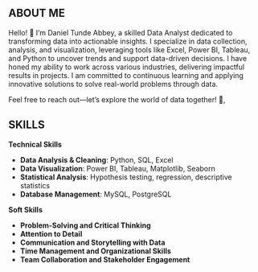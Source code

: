 ## ABOUT ME 
Hello! 👋 I’m Daniel Tunde Abbey, a skilled Data Analyst dedicated to transforming data into actionable insights. I specialize in data collection, analysis, and visualization, leveraging tools like Excel, Power BI, Tableau, and Python to uncover trends and support data-driven decisions. I have honed my ability to work across various industries, delivering impactful results in projects. I am committed to continuous learning and applying innovative solutions to solve real-world problems through data.


Feel free to reach out—let’s explore the world of data together! 🌟, 


## SKILLS
**Technical Skills**  
- **Data Analysis & Cleaning**: Python, SQL, Excel  
- **Data Visualization**: Power BI, Tableau, Matplotlib, Seaborn  
- **Statistical Analysis**: Hypothesis testing, regression, descriptive statistics  
- **Database Management**: MySQL, PostgreSQL


**Soft Skills**  
- **Problem-Solving and Critical Thinking**  
- **Attention to Detail**  
- **Communication and Storytelling with Data**  
- **Time Management and Organizational Skills**  
- **Team Collaboration and Stakeholder Engagement**  


